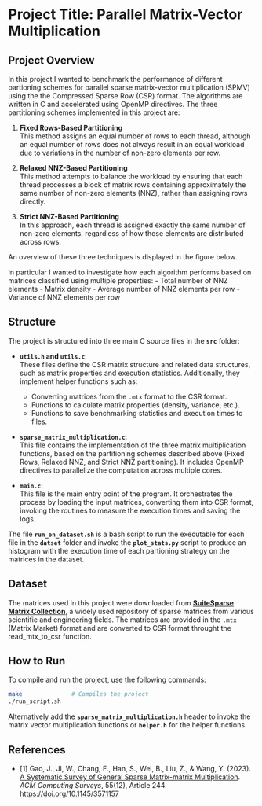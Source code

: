 # Project Title: Parallel Matrix-Vector Multiplication

## Project Overview
In this project I wanted to benchmark the performance of different partioning schemes for parallel sparse matrix-vector multiplication (SPMV) using the the Compressed Sparse Row (CSR) format. The algorithms are written in C and accelerated using OpenMP directives. The three partitioning schemes implemented in this project are:
1. **Fixed Rows-Based Partitioning**  
   This method assigns an equal number of rows to each thread, although an equal number of rows does not always result in an equal workload due to variations in the number of non-zero elements per row.

2. **Relaxed NNZ-Based Partitioning**  
   This method attempts to balance the workload by ensuring that each thread processes a block of matrix rows containing approximately the same number of non-zero elements (NNZ), rather than assigning rows directly.

3. **Strict NNZ-Based Partitioning**  
   In this approach, each thread is assigned exactly the same number of non-zero elements, regardless of how those elements are distributed across rows.

An overview of these three techniques is displayed in the figure below.

In particular I wanted to investigate how each algorithm performs based on matrices classified using multiple properties:
    - Total number of NNZ elements
    - Matrix density
    - Average number of NNZ elements per row
    - Variance of NNZ elements per row

## Structure

The project is structured into three main C source files in the **`src`** folder:

- **`utils.h` and `utils.c`**:  
  These files define the CSR matrix structure and related data structures, such as matrix properties and execution statistics. Additionally, they implement helper functions such as:
    - Converting matrices from the `.mtx` format to the CSR format.
    - Functions to calculate matrix properties (density, variance, etc.).
    - Functions to save benchmarking statistics and execution times to files.

- **`sparse_matrix_multiplication.c`**:  
  This file contains the implementation of the three matrix multiplication functions, based on the partitioning schemes described above (Fixed Rows, Relaxed NNZ, and Strict NNZ partitioning). It includes OpenMP directives to parallelize the computation across multiple cores.

- **`main.c`**:  
  This file is the main entry point of the program. It orchestrates the process by loading the input matrices, converting them into CSR format, invoking the routines to measure the execution times and saving the logs.

The file **`run_on_dataset.sh`** is a bash script to run the executable for each file in the **`datset`** folder and invoke the **`plot_stats.py`** script to produce an histogram with the execution time of each partioning strategy on the matrices in the dataset.
## Dataset
The matrices used in this project were downloaded from [**SuiteSparse Matrix Collection**](https://suitesparse-collection.gu.edu.au/), a widely used repository of sparse matrices from various scientific and engineering fields. The matrices are provided in the `.mtx` (Matrix Market) format and are converted to CSR format throught the read_mtx_to_csr function.

## How to Run
To compile and run the project, use the following commands:
```bash
make              # Compiles the project
./run_script.sh
```
Alternatively add the **`sparse_matrix_multiplication.h`** header to invoke the matrix vector multiplication functions or **`helper.h`** for the helper functions.

## References
- [1] Gao, J., Ji, W., Chang, F., Han, S., Wei, B., Liu, Z., & Wang, Y. (2023). [A Systematic Survey of General Sparse Matrix-matrix Multiplication](https://doi.org/10.1145/3571157). *ACM Computing Surveys*, 55(12), Article 244. https://doi.org/10.1145/3571157
